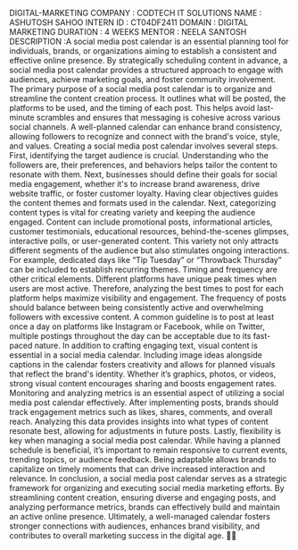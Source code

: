 DIGITAL-MARKETING
COMPANY : CODTECH IT SOLUTIONS 
NAME : ASHUTOSH SAHOO
INTERN ID : CT04DF2411
DOMAIN : DIGITAL MARKETING 
DURATION : 4 WEEKS 
MENTOR : NEELA SANTOSH 
DESCRIPTION :A social media post calendar is an essential planning tool for individuals, brands, or organizations aiming to establish a consistent and effective online presence. By strategically scheduling content in advance, a social media post calendar provides a structured approach to engage with audiences, achieve marketing goals, and foster community involvement.
The primary purpose of a social media post calendar is to organize and streamline the content creation process. It outlines what will be posted, the platforms to be used, and the timing of each post. This helps avoid last-minute scrambles and ensures that messaging is cohesive across various social channels. A well-planned calendar can enhance brand consistency, allowing followers to recognize and connect with the brand's voice, style, and values.
Creating a social media post calendar involves several steps. First, identifying the target audience is crucial. Understanding who the followers are, their preferences, and behaviors helps tailor the content to resonate with them. Next, businesses should define their goals for social media engagement, whether it's to increase brand awareness, drive website traffic, or foster customer loyalty. Having clear objectives guides the content themes and formats used in the calendar.
Next, categorizing content types is vital for creating variety and keeping the audience engaged. Content can include promotional posts, informational articles, customer testimonials, educational resources, behind-the-scenes glimpses, interactive polls, or user-generated content. This variety not only attracts different segments of the audience but also stimulates ongoing interactions. For example, dedicated days like “Tip Tuesday” or “Throwback Thursday” can be included to establish recurring themes.
Timing and frequency are other critical elements. Different platforms have unique peak times when users are most active. Therefore, analyzing the best times to post for each platform helps maximize visibility and engagement. The frequency of posts should balance between being consistently active and overwhelming followers with excessive content. A common guideline is to post at least once a day on platforms like Instagram or Facebook, while on Twitter, multiple postings throughout the day can be acceptable due to its fast-paced nature.
In addition to crafting engaging text, visual content is essential in a social media calendar. Including image ideas alongside captions in the calendar fosters creativity and allows for planned visuals that reflect the brand's identity. Whether it’s graphics, photos, or videos, strong visual content encourages sharing and boosts engagement rates.
Monitoring and analyzing metrics is an essential aspect of utilizing a social media post calendar effectively. After implementing posts, brands should track engagement metrics such as likes, shares, comments, and overall reach. Analyzing this data provides insights into what types of content resonate best, allowing for adjustments in future posts.
Lastly, flexibility is key when managing a social media post calendar. While having a planned schedule is beneficial, it’s important to remain responsive to current events, trending topics, or audience feedback. Being adaptable allows brands to capitalize on timely moments that can drive increased interaction and relevance.
In conclusion, a social media post calendar serves as a strategic framework for organizing and executing social media marketing efforts. By streamlining content creation, ensuring diverse and engaging posts, and analyzing performance metrics, brands can effectively build and maintain an active online presence. Ultimately, a well-managed calendar fosters stronger connections with audiences, enhances brand visibility, and contributes to overall marketing success in the digital age. 📅🌟

